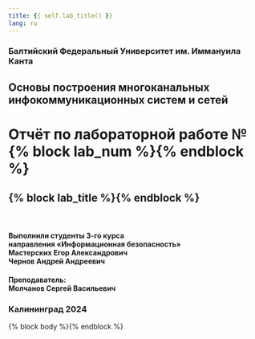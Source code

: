 ```yaml
---
title: {{ self.lab_title() }}
lang: ru
---
```


<style>
  {% include 'style.css' %}
</style>

<div id="titlepage">
  <div>
  <h3>
    Балтийский Федеральный Университет им. Иммануила Канта
  </h3>

  <h2>
    Основы построения многоканальных инфокоммуникационных систем и сетей
  </h2>

  <h1>
    Отчёт по лабораторной работе №{% block lab_num %}{% endblock %}
  </h1>

  <h2>{% block lab_title %}{% endblock %}</h2>

  <br>

  <h4>
    Выполнили студенты 3-го курса<br>
    направления «Информационная безопасность»<br>
    Мастерских Егор Александрович<br>
    Чернов Андрей Андреевич
  </h4>

  <h4>
    Преподаватель:<br>
    Молчанов Сергей Васильевич
  </h4>
  </div>

  <h3 id="footer">
    Калининград 2024
  </h3>
</div>

<div style="page-break-after: always;"></div>

{% block body %}{% endblock %}
